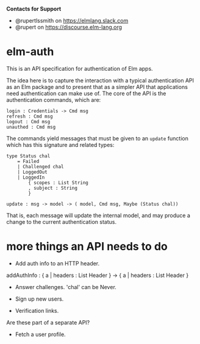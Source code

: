 **Contacts for Support**
- @rupertlssmith on https://elmlang.slack.com
- @rupert on https://discourse.elm-lang.org

# elm-auth

This is an API specification for authentication of Elm apps.

The idea here is to capture the interaction with a typical authentication API as
an Elm package and to present that as a simpler API that applications need
authentication can make use of. The core of the API is the authentication commands, which are:

```
login : Credentials -> Cmd msg
refresh : Cmd msg
logout : Cmd msg
unauthed : Cmd msg
```

The commands yield messages that must be given to an `update` function which has
this signature and related types:

```
type Status chal
    = Failed
    | Challenged chal
    | LoggedOut
    | LoggedIn
        { scopes : List String
        , subject : String
        }

update : msg -> model -> ( model, Cmd msg, Maybe (Status chal))
```

That is, each message will update the internal model, and may produce a change
to the current authentication status.

# more things an API needs to do

* Add auth info to an HTTP header.

addAuthInfo : { a | headers : List Header } -> { a | headers : List Header }

* Answer challenges. 'chal' can be Never.

* Sign up new users.
* Verification links.

Are these part of a separate API?

* Fetch a user profile.
